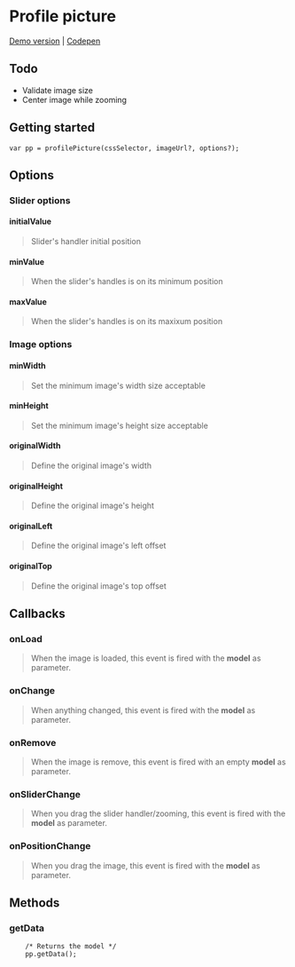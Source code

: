 # Profile picture

[Demo version](http://www.dsalvagni.com.br/profile-picture) | [Codepen](http://codepen.io/dsalvagni/pen/BLapab)

## Todo
* Validate image size
* Center image while zooming

## Getting started
```
var pp = profilePicture(cssSelector, imageUrl?, options?);
```

## Options

### Slider options

#### initialValue
> Slider's handler initial position
#### minValue
> When the slider's handles is on its minimum position
#### maxValue
> When the slider's handles is on its maxixum position

### Image options

#### minWidth
> Set the minimum image's width size acceptable
#### minHeight
> Set the minimum image's height size acceptable
#### originalWidth
> Define the original image's width
#### originalHeight
> Define the original image's height
#### originalLeft
> Define the original image's left offset
#### originalTop
> Define the original image's top offset

## Callbacks

### onLoad
> When the image is loaded, this event is fired with the **model** as parameter.

### onChange
> When anything changed, this event is fired with the **model** as parameter.

### onRemove
> When the image is remove, this event is fired with an empty **model** as parameter.

### onSliderChange
> When you drag the slider handler/zooming, this event is fired with the **model** as parameter.

### onPositionChange
> When you drag the image, this event is fired with the **model** as parameter.

## Methods

### getData
```
    /* Returns the model */
    pp.getData();
```